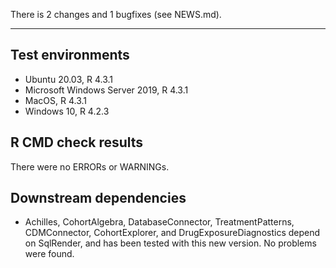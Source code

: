 There is 2 changes and 1 bugfixes (see NEWS.md).

---

## Test environments
* Ubuntu 20.03, R 4.3.1
* Microsoft Windows Server 2019, R 4.3.1
* MacOS, R 4.3.1
* Windows 10, R 4.2.3

## R CMD check results

There were no ERRORs or WARNINGs. 

## Downstream dependencies

- Achilles, CohortAlgebra, DatabaseConnector, TreatmentPatterns, CDMConnector, CohortExplorer, and DrugExposureDiagnostics depend on SqlRender, and has been tested with this new version. No problems were found.